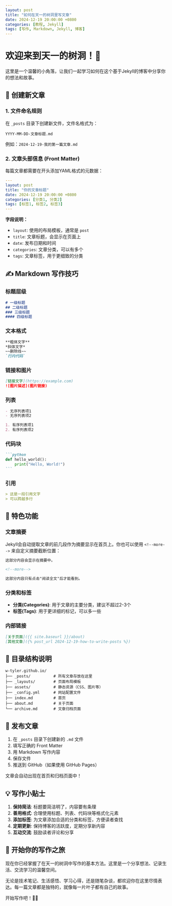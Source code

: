 ```yaml
---
layout: post
title: "如何在天一的树洞里写文章"
date: 2024-12-19 20:00:00 +0800
categories: [教程, Jekyll]
tags: [写作, Markdown, Jekyll, 博客]
---
```


# 欢迎来到天一的树洞！🌱

这里是一个温馨的小角落，让我们一起学习如何在这个基于Jekyll的博客中分享你的想法和故事。

## 📝 创建新文章

### 1. 文件命名规则
在 `_posts` 目录下创建新文件，文件名格式为：
```
YYYY-MM-DD-文章标题.md
```

例如：`2024-12-19-我的第一篇文章.md`

### 2. 文章头部信息 (Front Matter)
每篇文章都需要在开头添加YAML格式的元数据：

```yaml
---
layout: post
title: "你的文章标题"
date: 2024-12-19 20:00:00 +0800
categories: [分类1, 分类2]
tags: [标签1, 标签2, 标签3]
---
```

**字段说明：**
- `layout`: 使用的布局模板，通常是 `post`
- `title`: 文章标题，会显示在页面上
- `date`: 发布日期和时间
- `categories`: 文章分类，可以有多个
- `tags`: 文章标签，用于更细致的分类

## ✍️ Markdown 写作技巧

### 标题层级
```markdown
# 一级标题
## 二级标题
### 三级标题
#### 四级标题
```

### 文本格式
```markdown
**粗体文字**
*斜体文字*
~~删除线~~
`行内代码`
```

### 链接和图片
```markdown
[链接文字](https://example.com)
![图片描述](图片链接)
```

### 列表
```markdown
- 无序列表项1
- 无序列表项2

1. 有序列表项1
2. 有序列表项2
```

### 代码块
````markdown
```python
def hello_world():
    print("Hello, World!")
```
````

### 引用
```markdown
> 这是一段引用文字
> 可以跨越多行
```

## 🎨 特色功能

### 文章摘要
Jekyll会自动提取文章的前几段作为摘要显示在首页上。你也可以使用 `<!--more-->` 来自定义摘要截断位置：

```markdown
这部分内容会显示在摘要中。

<!--more-->

这部分内容只有点击"阅读全文"后才能看到。
```

### 分类和标签
- **分类(Categories)**: 用于文章的主要分类，建议不超过2-3个
- **标签(Tags)**: 用于更详细的标记，可以多一些

### 内部链接
```markdown
[关于页面]({{ site.baseurl }}/about)
[其他文章]({% post_url 2024-12-19-how-to-write-posts %})
```

## 📂 目录结构说明

```
w-tyler.github.io/
├── _posts/          # 所有文章存放在这里
├── _layouts/        # 页面布局模板
├── assets/          # 静态资源（CSS、图片等）
├── _config.yml      # 网站配置文件
├── index.md         # 首页
├── about.md         # 关于页面
└── archive.md       # 文章归档页面
```

## 🚀 发布文章

1. 在 `_posts` 目录下创建新的 `.md` 文件
2. 填写正确的 Front Matter
3. 用 Markdown 写作内容
4. 保存文件
5. 推送到 GitHub（如果使用 GitHub Pages）

文章会自动出现在首页和归档页面中！

## 💡 写作小贴士

1. **保持简洁**: 标题要简洁明了，内容要有条理
2. **善用格式**: 合理使用标题、列表、代码块等格式化元素
3. **添加标签**: 为文章添加合适的分类和标签，方便读者查找
4. **定期更新**: 保持博客的活跃度，定期分享新内容
5. **互动交流**: 鼓励读者评论和分享

## 🌟 开始你的写作之旅

现在你已经掌握了在天一的树洞中写作的基本方法。这里是一个分享想法、记录生活、交流学习的温馨空间。

无论是技术笔记、生活感悟、学习心得，还是随笔杂谈，都欢迎你在这里尽情表达。每一篇文章都是独特的，就像每一片叶子都有自己的故事。

开始写作吧！🌱✨ 